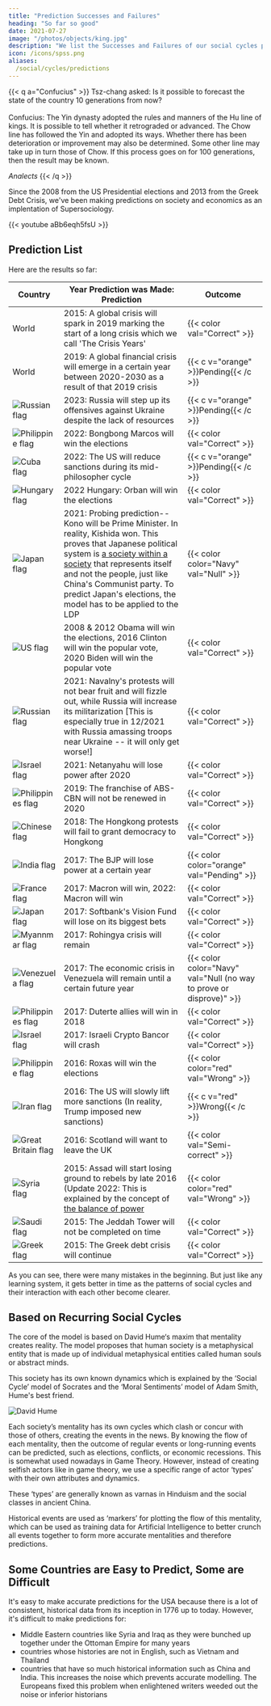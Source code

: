 ```yaml
---
title: "Prediction Successes and Failures"
heading: "So far so good"
date: 2021-07-27
image: "/photos/objects/king.jpg"
description: "We list the Successes and Failures of our social cycles predictions, derived from Socrates"
icon: /icons/spss.png
aliases:
  /social/cycles/predictions
---
```



{{< q a="Confucius" >}}
Tsz-chang asked: Is it possible to forecast the state of the country 10 generations from now?<br><br>Confucius: The Yin dynasty adopted the rules and manners of the Hu line of kings. It is possible to tell whether it retrograded or advanced. The Chow line has followed the Yin and adopted its ways. Whether there has been deterioration or improvement may also be determined.  Some other line may take up in turn those of Chow. If this process goes on for 100 generations, then the result may be known.

<cite>Analects</cite>
{{< /q >}}



Since the 2008 from the US Presidential elections and 2013 from the Greek Debt Crisis, we've been making predictions on society and economics as an implentation of Supersociology.

{{< youtube aBb6eqh5fsU >}}

<!-- We are now confident that it works and have since begana paid prediction service. -->


## Prediction List 

Here are the results so far:

Country | Year Prediction was Made: Prediction | Outcome
--- | --- | --- 
World | 2015: A global crisis will spark in 2019 marking the start of a long crisis which we call 'The Crisis Years' | {{< color val="Correct" >}}
World | 2019: A global financial crisis will emerge in a certain year between 2020-2030 as a result of that 2019 crisis | {{< c v="orange" >}}Pending{{< /c >}}
![Russian flag](/flags/ru.png) | 2023: Russia will step up its offensives against Ukraine despite the lack of resources | {{< c v="orange" >}}Pending{{< /c >}}
![Philippine flag](/flags/ph.png) | 2022: Bongbong Marcos will win the elections | {{< color val="Correct" >}}
![Cuba flag](/flags/cu.png) | 2022: The US will reduce sanctions during its mid-philosopher cycle | {{< c v="orange" >}}Pending{{< /c >}}
![Hungary flag](/flags/hu.png) | 2022 Hungary: Orban will win the elections | {{< color val="Correct" >}}
![Japan flag](/flags/jp.png) | 2021: Probing prediction--Kono will be Prime Minister. In reality, Kishida won. This proves that Japanese political system is [a society within a society](/social/cycles/how-to-fix-japan/) that represents itself and not the people, just like China's Communist party. To predict Japan's elections, the model has to be applied to the LDP | {{< color color="Navy" val="Null" >}}
![US flag](/flags/us.png) | 2008 & 2012 Obama will win the elections, 2016 Clinton will win the popular vote, 2020 Biden will win the popular vote | {{< color val="Correct" >}}
![Russian flag](/flags/ru.png) | 2021: Navalny's protests will not bear fruit and will fizzle out, while Russia will increase its militarization [This is especially true in 12/2021 with Russia amassing troops near Ukraine -- it will only get worse!] | {{< color val="Correct" >}}
![Israel flag](/flags/il.png) | 2021: Netanyahu will lose power after 2020 | {{< color val="Correct" >}}
![Philippines flag](/flags/ph.png) | 2019: The franchise of ABS-CBN will not be renewed in 2020 | {{< color val="Correct" >}}
![Chinese flag](/flags/cn.png) | 2018: The Hongkong protests will fail to grant democracy to Hongkong | {{< color val="Correct" >}}
![India flag](/flags/in.png) | 2017: The BJP will lose power at a certain year | {{< color color="orange" val="Pending" >}}
![France flag](/flags/fr.png) | 2017: Macron will win, 2022: Macron will win | {{< color val="Correct" >}}
![Japan flag](/flags/jp.png) | 2017: Softbank's Vision Fund will lose on its biggest bets | {{< color val="Correct" >}}
![Myannmar flag](/flags/mm.png) | 2017: Rohingya crisis will remain | {{< color val="Correct" >}}
![Venezuela flag](/flags/ve.png) | 2017: The economic crisis in Venezuela will remain until a certain future year | {{< color color="Navy" val="Null (no way to prove or disprove)" >}}
![Philippines flag](/flags/ph.png) | 2017: Duterte allies will win in 2018 | {{< color val="Correct" >}}
![Israel flag](/flags/il.png) | 2017: Israeli Crypto Bancor will crash | {{< color val="Correct" >}}
![Philippine flag](/flags/ph.png) | 2016: Roxas will win the elections | {{< color color="red" val="Wrong" >}}
![Iran flag](/flags/ir.png) | 2016: The US will slowly lift more sanctions (In reality, Trump imposed new sanctions) | {{< c v="red" >}}Wrong{{< /c >}}
![Great Britain flag](/flags/gb.png) | 2016: Scotland will want to leave the UK | {{< color val="Semi-correct" >}}
![Syria flag](/flags/sy.png) | 2015: Assad will start losing ground to rebels by late 2016 (Update 2022: This is explained by the concept of [the balance of power](/social/cycles/how-to-fix-russia) | {{< color color="red" val="Wrong" >}}
![Saudi flag](/flags/sa.png) | 2015: The Jeddah Tower will not be completed on time | {{< color val="Correct" >}}
![Greek flag](/flags/gr.png) | 2015: The Greek debt crisis will continue | {{< color val="Correct" >}}



As you can see, there were many mistakes in the beginning. But just like any learning system, it gets better in time as the patterns of social cycles and their interaction with each other become clearer.


## Based on Recurring Social Cycles

The core of the model is based on David Hume‘s maxim that mentality creates reality. The model proposes that human society is a metaphysical entity that is made up of individual metaphysical entities called human souls or abstract minds. 

This society has its own known dynamics which is explained by the ‘Social Cycle’ model of Socrates and the ‘Moral Sentiments’ model of Adam Smith, Hume's best friend.

![David Hume](/covers/hume.jpg)

Each society’s mentality has its own cycles which clash or concur with those of others, creating the events in the news. By knowing the flow of each mentality, then the outcome of regular events or long-running events can be predicted, such as elections, conflicts, or economic recessions. This is somewhat used nowadays in Game Theory. However, instead of creating selfish actors like in game theory, we use a specific range of actor ‘types’ with their own attributes and dynamics. 

<!-- (/fallacies/economics/nash-equilibrium-fallacy) -->

These ‘types’ are generally known as varnas in Hinduism and the social classes in ancient China.

Historical events are used as ‘markers’ for plotting the flow of this mentality, which can be used as training data for Artificial Intelligence to better crunch all events together to form more accurate mentalities and therefore predictions.


## Some Countries are Easy to Predict, Some are Difficult

It's easy to make accurate predictions for the USA because there is a lot of consistent, historical data from its inception in 1776 up to today. However, it's difficult to make predictions for:
- Middle Eastern countries like Syria and Iraq as they were bunched up together under the Ottoman Empire for many years
- countries whose histories are not in English, such as Vietnam and Thailand
- countries that have so much historical information such as China and India. This increases the noise which prevents accurate modelling. The Europeans fixed this problem when enlightened writers weeded out the noise or inferior historians

